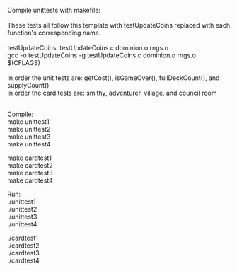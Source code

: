 Compile unittests with makefile:<br/><br/>
These tests all follow this template with testUpdateCoins replaced with each function's corresponding name. <br/><br/>
testUpdateCoins: testUpdateCoins.c dominion.o rngs.o<br/>
      gcc -o testUpdateCoins -g  testUpdateCoins.c dominion.o rngs.o $(CFLAGS)<br/><br/>
In order the unit tests are: getCost(), isGameOver(), fullDeckCount(), and supplyCount() <br/>
In order the card tests are: smithy, adventurer, village, and council room<br/><br/>

Compile:<br/>
make unittest1<br/>
make unittest2<br/>
make unittest3<br/>
make unittest4<br/>

make cardtest1<br/>
make cardtest2<br/>
make cardtest3<br/>
make cardtest4<br/>

Run:<br/>
./unittest1 <br/>
./unittest2<br/>
./unittest3<br/>
./unittest4<br/>

./cardtest1 <br/>
./cardtest2<br/>
./cardtest3<br/>
./cardtest4<br/>

